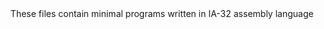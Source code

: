 <div align="center">
  These files contain minimal programs written in IA-32 assembly language
</div>
